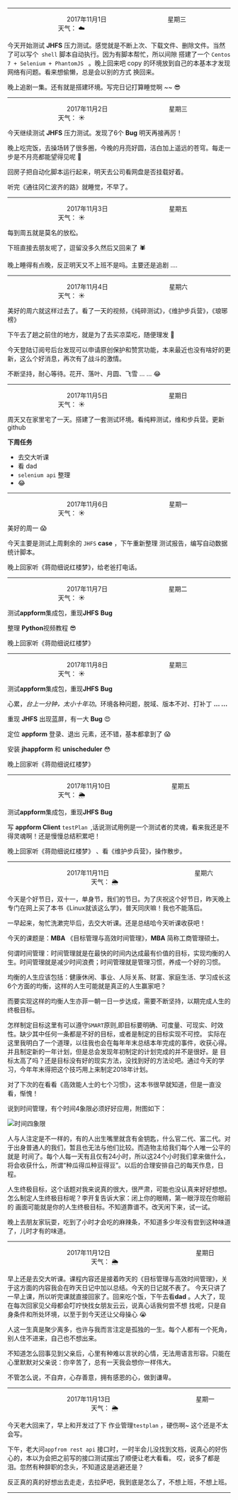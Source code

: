 ***
&nbsp;&nbsp;&nbsp;&nbsp;&nbsp;&nbsp;&nbsp;&nbsp;&nbsp;&nbsp;&nbsp;&nbsp;&nbsp;&nbsp;&nbsp;&nbsp;&nbsp;&nbsp;
&nbsp;&nbsp;&nbsp;&nbsp;&nbsp;&nbsp;&nbsp;&nbsp;&nbsp;&nbsp;&nbsp;&nbsp;&nbsp;&nbsp;           2017年11月1日
&nbsp;&nbsp;&nbsp;&nbsp;&nbsp;&nbsp;&nbsp;&nbsp;&nbsp;&nbsp;&nbsp;&nbsp;&nbsp;&nbsp;&nbsp;&nbsp;&nbsp;&nbsp;
&nbsp;&nbsp;&nbsp;&nbsp;&nbsp;&nbsp;&nbsp;&nbsp;&nbsp;&nbsp;&nbsp;&nbsp;&nbsp;&nbsp;                星期三
&nbsp;&nbsp;&nbsp;&nbsp;&nbsp;&nbsp;&nbsp;&nbsp;&nbsp;&nbsp;&nbsp;&nbsp;&nbsp;&nbsp;&nbsp;&nbsp;&nbsp;&nbsp;
&nbsp;&nbsp;&nbsp;&nbsp;&nbsp;&nbsp;&nbsp;&nbsp;&nbsp;&nbsp;&nbsp;&nbsp;&nbsp;&nbsp;&nbsp;&nbsp;&nbsp;&nbsp;
&nbsp;&nbsp;&nbsp;&nbsp;&nbsp;&nbsp;&nbsp;&nbsp;&nbsp;                                       天气： :cloud:
 

今天开始测试 **JHFS** 压力测试。感觉就是不断上次、下载文件、删除文件。当然了可以写个` shell` 脚本自动执行。因为有脚本帮忙，所以间隙
搭建了一个 `Centos 7 + Selenium + PhantomJS ` 。晚上回来吧 copy 的环境放到自己的本基本才发现网络有问题。看来想偷懒，总是会以别的方式
换回来。

晚上追剧一集。还有就是搭建环境。写完日记打算睡觉啊 ~~ :sunglasses:

***

&nbsp;&nbsp;&nbsp;&nbsp;&nbsp;&nbsp;&nbsp;&nbsp;&nbsp;&nbsp;&nbsp;&nbsp;&nbsp;&nbsp;&nbsp;&nbsp;&nbsp;&nbsp;
&nbsp;&nbsp;&nbsp;&nbsp;&nbsp;&nbsp;&nbsp;&nbsp;&nbsp;&nbsp;&nbsp;&nbsp;&nbsp;&nbsp;           2017年11月2日
&nbsp;&nbsp;&nbsp;&nbsp;&nbsp;&nbsp;&nbsp;&nbsp;&nbsp;&nbsp;&nbsp;&nbsp;&nbsp;&nbsp;&nbsp;&nbsp;&nbsp;&nbsp;
&nbsp;&nbsp;&nbsp;&nbsp;&nbsp;&nbsp;&nbsp;&nbsp;&nbsp;&nbsp;&nbsp;&nbsp;&nbsp;&nbsp;                星期三
&nbsp;&nbsp;&nbsp;&nbsp;&nbsp;&nbsp;&nbsp;&nbsp;&nbsp;&nbsp;&nbsp;&nbsp;&nbsp;&nbsp;&nbsp;&nbsp;&nbsp;&nbsp;
&nbsp;&nbsp;&nbsp;&nbsp;&nbsp;&nbsp;&nbsp;&nbsp;&nbsp;&nbsp;&nbsp;&nbsp;&nbsp;&nbsp;&nbsp;&nbsp;&nbsp;&nbsp;
&nbsp;&nbsp;&nbsp;&nbsp;&nbsp;&nbsp;&nbsp;&nbsp;&nbsp;                                       天气： :sunny:
 

今天继续测试 **JHFS** 压力测试。发现了6个 **Bug** 明天再接再厉！

晚上吃完饭，去操场转了很多圈，今晚的月亮好圆，洁白加上遥远的苍穹。每走一步是不月亮都能望得见呢 :eyes:

回房子把自动化脚本运行起来，明天去公司看网盘是否挂载好着。

听完《通往冈仁波齐的路》就睡觉，不早了。

***


&nbsp;&nbsp;&nbsp;&nbsp;&nbsp;&nbsp;&nbsp;&nbsp;&nbsp;&nbsp;&nbsp;&nbsp;&nbsp;&nbsp;&nbsp;&nbsp;&nbsp;&nbsp;
&nbsp;&nbsp;&nbsp;&nbsp;&nbsp;&nbsp;&nbsp;&nbsp;&nbsp;&nbsp;&nbsp;&nbsp;&nbsp;&nbsp;           2017年11月3日
&nbsp;&nbsp;&nbsp;&nbsp;&nbsp;&nbsp;&nbsp;&nbsp;&nbsp;&nbsp;&nbsp;&nbsp;&nbsp;&nbsp;&nbsp;&nbsp;&nbsp;&nbsp;
&nbsp;&nbsp;&nbsp;&nbsp;&nbsp;&nbsp;&nbsp;&nbsp;&nbsp;&nbsp;&nbsp;&nbsp;&nbsp;&nbsp;                星期五
&nbsp;&nbsp;&nbsp;&nbsp;&nbsp;&nbsp;&nbsp;&nbsp;&nbsp;&nbsp;&nbsp;&nbsp;&nbsp;&nbsp;&nbsp;&nbsp;&nbsp;&nbsp;
&nbsp;&nbsp;&nbsp;&nbsp;&nbsp;&nbsp;&nbsp;&nbsp;&nbsp;&nbsp;&nbsp;&nbsp;&nbsp;&nbsp;&nbsp;&nbsp;&nbsp;&nbsp;
&nbsp;&nbsp;&nbsp;&nbsp;&nbsp;&nbsp;&nbsp;&nbsp;&nbsp;                                       天气： :sunny:
 

每到周五就是莫名的放松。

下班直接去朋友呢了，逗留没多久然后又回来了 :spider:

晚上睡得有点晚，反正明天又不上班不是吗。主要还是追剧 ....

***
&nbsp;&nbsp;&nbsp;&nbsp;&nbsp;&nbsp;&nbsp;&nbsp;&nbsp;&nbsp;&nbsp;&nbsp;&nbsp;&nbsp;&nbsp;&nbsp;&nbsp;&nbsp;
&nbsp;&nbsp;&nbsp;&nbsp;&nbsp;&nbsp;&nbsp;&nbsp;&nbsp;&nbsp;&nbsp;&nbsp;&nbsp;&nbsp;           2017年11月4日
&nbsp;&nbsp;&nbsp;&nbsp;&nbsp;&nbsp;&nbsp;&nbsp;&nbsp;&nbsp;&nbsp;&nbsp;&nbsp;&nbsp;&nbsp;&nbsp;&nbsp;&nbsp;
&nbsp;&nbsp;&nbsp;&nbsp;&nbsp;&nbsp;&nbsp;&nbsp;&nbsp;&nbsp;&nbsp;&nbsp;&nbsp;&nbsp;                星期六
&nbsp;&nbsp;&nbsp;&nbsp;&nbsp;&nbsp;&nbsp;&nbsp;&nbsp;&nbsp;&nbsp;&nbsp;&nbsp;&nbsp;&nbsp;&nbsp;&nbsp;&nbsp;
&nbsp;&nbsp;&nbsp;&nbsp;&nbsp;&nbsp;&nbsp;&nbsp;&nbsp;&nbsp;&nbsp;&nbsp;&nbsp;&nbsp;&nbsp;&nbsp;&nbsp;&nbsp;
&nbsp;&nbsp;&nbsp;&nbsp;&nbsp;&nbsp;&nbsp;&nbsp;&nbsp;                                       天气： :sunny:
 

美好的周六就这样过去了。看了一天的视频，《纯碎测试》，《维护步兵营》，《琅琊榜》

下午去了趟之前住的地方，就是为了去买凉菜吃，随便理发 :ghost:

今天登陆订阅号后台发现可以申请原创保护和赞赏功能，本来最近也没有啥好的更新，这么个好消息，再次有了战斗的激情。

不断坚持，耐心等待。花开、落叶、月圆、飞雪 ... ... :joy:
***
&nbsp;&nbsp;&nbsp;&nbsp;&nbsp;&nbsp;&nbsp;&nbsp;&nbsp;&nbsp;&nbsp;&nbsp;&nbsp;&nbsp;&nbsp;&nbsp;&nbsp;&nbsp;
&nbsp;&nbsp;&nbsp;&nbsp;&nbsp;&nbsp;&nbsp;&nbsp;&nbsp;&nbsp;&nbsp;&nbsp;&nbsp;&nbsp;           2017年11月5日
&nbsp;&nbsp;&nbsp;&nbsp;&nbsp;&nbsp;&nbsp;&nbsp;&nbsp;&nbsp;&nbsp;&nbsp;&nbsp;&nbsp;&nbsp;&nbsp;&nbsp;&nbsp;
&nbsp;&nbsp;&nbsp;&nbsp;&nbsp;&nbsp;&nbsp;&nbsp;&nbsp;&nbsp;&nbsp;&nbsp;&nbsp;&nbsp;                星期日
&nbsp;&nbsp;&nbsp;&nbsp;&nbsp;&nbsp;&nbsp;&nbsp;&nbsp;&nbsp;&nbsp;&nbsp;&nbsp;&nbsp;&nbsp;&nbsp;&nbsp;&nbsp;
&nbsp;&nbsp;&nbsp;&nbsp;&nbsp;&nbsp;&nbsp;&nbsp;&nbsp;&nbsp;&nbsp;&nbsp;&nbsp;&nbsp;&nbsp;&nbsp;&nbsp;&nbsp;
&nbsp;&nbsp;&nbsp;&nbsp;&nbsp;&nbsp;&nbsp;&nbsp;&nbsp;                                         天气： :sunny:

周天又在家里宅了一天。搭建了一套测试环境。看纯粹测试，维和步兵营。更新github 

**下周任务**
 - 去交大听课
 - 看 dad
 - `selenium api` 整理
 - :joy:
*** 
&nbsp;&nbsp;&nbsp;&nbsp;&nbsp;&nbsp;&nbsp;&nbsp;&nbsp;&nbsp;&nbsp;&nbsp;&nbsp;&nbsp;&nbsp;&nbsp;&nbsp;&nbsp;
&nbsp;&nbsp;&nbsp;&nbsp;&nbsp;&nbsp;&nbsp;&nbsp;&nbsp;&nbsp;&nbsp;&nbsp;&nbsp;&nbsp;           2017年11月6日
&nbsp;&nbsp;&nbsp;&nbsp;&nbsp;&nbsp;&nbsp;&nbsp;&nbsp;&nbsp;&nbsp;&nbsp;&nbsp;&nbsp;&nbsp;&nbsp;&nbsp;&nbsp;
&nbsp;&nbsp;&nbsp;&nbsp;&nbsp;&nbsp;&nbsp;&nbsp;&nbsp;&nbsp;&nbsp;&nbsp;&nbsp;&nbsp;                星期一
&nbsp;&nbsp;&nbsp;&nbsp;&nbsp;&nbsp;&nbsp;&nbsp;&nbsp;&nbsp;&nbsp;&nbsp;&nbsp;&nbsp;&nbsp;&nbsp;&nbsp;&nbsp;
&nbsp;&nbsp;&nbsp;&nbsp;&nbsp;&nbsp;&nbsp;&nbsp;&nbsp;&nbsp;&nbsp;&nbsp;&nbsp;&nbsp;&nbsp;&nbsp;&nbsp;&nbsp;
&nbsp;&nbsp;&nbsp;&nbsp;&nbsp;&nbsp;&nbsp;&nbsp;&nbsp;                                         天气： :sunny:

美好的周一  :scream:

今天主要是测试上周剩余的 `JHFS` **case** ，下午重新整理 测试报告，编写自动数据统计脚本。

晚上回家听《蒋勋细说红楼梦》，给老爸打电话。
*** 
&nbsp;&nbsp;&nbsp;&nbsp;&nbsp;&nbsp;&nbsp;&nbsp;&nbsp;&nbsp;&nbsp;&nbsp;&nbsp;&nbsp;&nbsp;&nbsp;&nbsp;&nbsp;
&nbsp;&nbsp;&nbsp;&nbsp;&nbsp;&nbsp;&nbsp;&nbsp;&nbsp;&nbsp;&nbsp;&nbsp;&nbsp;&nbsp;           2017年11月7日
&nbsp;&nbsp;&nbsp;&nbsp;&nbsp;&nbsp;&nbsp;&nbsp;&nbsp;&nbsp;&nbsp;&nbsp;&nbsp;&nbsp;&nbsp;&nbsp;&nbsp;&nbsp;
&nbsp;&nbsp;&nbsp;&nbsp;&nbsp;&nbsp;&nbsp;&nbsp;&nbsp;&nbsp;&nbsp;&nbsp;&nbsp;&nbsp;                星期二
&nbsp;&nbsp;&nbsp;&nbsp;&nbsp;&nbsp;&nbsp;&nbsp;&nbsp;&nbsp;&nbsp;&nbsp;&nbsp;&nbsp;&nbsp;&nbsp;&nbsp;&nbsp;
&nbsp;&nbsp;&nbsp;&nbsp;&nbsp;&nbsp;&nbsp;&nbsp;&nbsp;&nbsp;&nbsp;&nbsp;&nbsp;&nbsp;&nbsp;&nbsp;&nbsp;&nbsp;
&nbsp;&nbsp;&nbsp;&nbsp;&nbsp;&nbsp;&nbsp;&nbsp;&nbsp;                                         天气： :sunny:

测试**appform**集成包，重现**JHFS** **Bug**

整理 **Python**视频教程 :sunglasses:

晚上回家听《蒋勋细说红楼梦》
*** 
&nbsp;&nbsp;&nbsp;&nbsp;&nbsp;&nbsp;&nbsp;&nbsp;&nbsp;&nbsp;&nbsp;&nbsp;&nbsp;&nbsp;&nbsp;&nbsp;&nbsp;&nbsp;
&nbsp;&nbsp;&nbsp;&nbsp;&nbsp;&nbsp;&nbsp;&nbsp;&nbsp;&nbsp;&nbsp;&nbsp;&nbsp;&nbsp;           2017年11月8日
&nbsp;&nbsp;&nbsp;&nbsp;&nbsp;&nbsp;&nbsp;&nbsp;&nbsp;&nbsp;&nbsp;&nbsp;&nbsp;&nbsp;&nbsp;&nbsp;&nbsp;&nbsp;
&nbsp;&nbsp;&nbsp;&nbsp;&nbsp;&nbsp;&nbsp;&nbsp;&nbsp;&nbsp;&nbsp;&nbsp;&nbsp;&nbsp;                星期三
&nbsp;&nbsp;&nbsp;&nbsp;&nbsp;&nbsp;&nbsp;&nbsp;&nbsp;&nbsp;&nbsp;&nbsp;&nbsp;&nbsp;&nbsp;&nbsp;&nbsp;&nbsp;
&nbsp;&nbsp;&nbsp;&nbsp;&nbsp;&nbsp;&nbsp;&nbsp;&nbsp;&nbsp;&nbsp;&nbsp;&nbsp;&nbsp;&nbsp;&nbsp;&nbsp;&nbsp;
&nbsp;&nbsp;&nbsp;&nbsp;&nbsp;&nbsp;&nbsp;&nbsp;&nbsp;                                         天气： :sunny:

测试**appform**集成包，重现**JHFS** **Bug**

心累，*台上一分钟，太小十年功*。环境各种问题，脱域、版本不对、打补丁 **... ...**

重现 **JHFS** 出现蓝屏，有一大 **Bug**  :heart_eyes:
 
定位 **appform** 登录、退出 元素，还不错，基本都拿到了 :scream:

安装 **jhappform** 和 **unischeduler** :flushed:

晚上回家听《蒋勋细说红楼梦》
*** 
&nbsp;&nbsp;&nbsp;&nbsp;&nbsp;&nbsp;&nbsp;&nbsp;&nbsp;&nbsp;&nbsp;&nbsp;&nbsp;&nbsp;&nbsp;&nbsp;&nbsp;&nbsp;
&nbsp;&nbsp;&nbsp;&nbsp;&nbsp;&nbsp;&nbsp;&nbsp;&nbsp;&nbsp;&nbsp;&nbsp;&nbsp;&nbsp;           2017年11月10日
&nbsp;&nbsp;&nbsp;&nbsp;&nbsp;&nbsp;&nbsp;&nbsp;&nbsp;&nbsp;&nbsp;&nbsp;&nbsp;&nbsp;&nbsp;&nbsp;&nbsp;&nbsp;
&nbsp;&nbsp;&nbsp;&nbsp;&nbsp;&nbsp;&nbsp;&nbsp;&nbsp;&nbsp;&nbsp;&nbsp;&nbsp;&nbsp;                星期五
&nbsp;&nbsp;&nbsp;&nbsp;&nbsp;&nbsp;&nbsp;&nbsp;&nbsp;&nbsp;&nbsp;&nbsp;&nbsp;&nbsp;&nbsp;&nbsp;&nbsp;&nbsp;
&nbsp;&nbsp;&nbsp;&nbsp;&nbsp;&nbsp;&nbsp;&nbsp;&nbsp;&nbsp;&nbsp;&nbsp;&nbsp;&nbsp;&nbsp;&nbsp;&nbsp;&nbsp;
&nbsp;&nbsp;&nbsp;&nbsp;&nbsp;&nbsp;&nbsp;&nbsp;&nbsp;                                         天气： :sun_behind_rain_cloud:

测试**appform**集成包，重现**JHFS** **Bug**

写 **appform Client** `testPlan `,话说测试用例是一个测试者的灵魂，看来我还是不得灵魂啊！还是慢慢总结积累吧！


晚上回家听《蒋勋细说红楼梦》 、看《维护步兵营》，操作散步。
*** 

&nbsp;&nbsp;&nbsp;&nbsp;&nbsp;&nbsp;&nbsp;&nbsp;&nbsp;&nbsp;&nbsp;&nbsp;&nbsp;&nbsp;&nbsp;&nbsp;&nbsp;&nbsp;
&nbsp;&nbsp;&nbsp;&nbsp;&nbsp;&nbsp;&nbsp;&nbsp;&nbsp;&nbsp;&nbsp;&nbsp;&nbsp;&nbsp;           2017年11月11日
&nbsp;&nbsp;&nbsp;&nbsp;&nbsp;&nbsp;&nbsp;&nbsp;&nbsp;&nbsp;&nbsp;&nbsp;&nbsp;&nbsp;&nbsp;&nbsp;&nbsp;&nbsp;
&nbsp;&nbsp;&nbsp;&nbsp;&nbsp;&nbsp;&nbsp;&nbsp;&nbsp;&nbsp;&nbsp;&nbsp;&nbsp;&nbsp;                星期六
&nbsp;&nbsp;&nbsp;&nbsp;&nbsp;&nbsp;&nbsp;&nbsp;&nbsp;&nbsp;&nbsp;&nbsp;&nbsp;&nbsp;&nbsp;&nbsp;&nbsp;&nbsp;
&nbsp;&nbsp;&nbsp;&nbsp;&nbsp;&nbsp;&nbsp;&nbsp;&nbsp;&nbsp;&nbsp;&nbsp;&nbsp;&nbsp;&nbsp;&nbsp;&nbsp;&nbsp;
&nbsp;&nbsp;&nbsp;&nbsp;&nbsp;&nbsp;&nbsp;&nbsp;&nbsp;                                         天气： :sun_behind_rain_cloud:

今天是个好节日，双十一，单身节，我们的节日。为了庆祝这个好节日，昨天晚上专门在网上买了本书《Linux就该这么学》，普天同庆嘛！我也不能落后。

一早起来，匆忙洗漱完毕后，去交大听课。还是总结哈今天听课收获吧！

今天的课题是：**MBA** 《目标管理与高效时间管理》，**MBA** 简称工商管理硕士。 

何谓时间管理：时间管理就是在最快的时间内达成最有价值的目标，实现均衡的人生。时间管理就是减少时间浪费；时间管理就是管理习惯，养成一个好的习惯。

均衡的人生应该包括：健康休闲、事业、人际关系、财富、家庭生活、学习成长这6个方面的均衡，这样的人生可能就是真正的人生赢家吧？

而要实现这样的均衡人生亦菲一朝一日一步达成，需要不断坚持，以期完成人生的终极目标。

怎样制定目标这里有可以遵守`SMART`原则,即目标要明确、可度量、可现实、时效性。缺少其中任何一条都是不好的目标，或者是制定的目标实现不可控。
实际在这里我明白了一个道理，以往我也会在每年年末总结本年完成的事件，收获心得。并且制定新的一年计划，但是总会发现年初制定的计划完成的并不是很好。是
目标太高了吗？还是目标没有好的现实方法，没找到好的方法论吧。通过今天的学习，今年年末得把这个技巧用上来制定2018年计划。

对了下次的在看看《高效能人士的七个习惯》，这本书很早就知道，但是一直没看，惭愧！

说到时间管理，有个时间4象限必须好好应用，附图如下：


![时间四象限](https://mmbiz.qpic.cn/mmbiz_jpg/4iaE7bB4HCjcUiaxLc8JEHHiapV3JmennvHe59MFcgalI8tHKCrHicXhfVJuqdC5mlbX1USkowS3TBrHgrBYcUdp5g/0?wx_fmt=jpeg)

人与人注定是不一样的，有的人出生嘴里就含有金钥匙，什么官二代、富二代。对于出身普通人的我们，暂且也无法与他们比较。而造物主给我们每个人唯一公平的就是
时间了。每个人每一天有且仅有24小时，所以这24个小时我们拿来做什么，将会收获什么，所谓“种瓜得瓜种豆得豆”。以后的合理安排自己的每天作息，日程。


人生终极目标，这个话题对我来说真的很大，很严肃，可能也没认真来好好想想。怎么制定人生终极目标呢？李开复告诉大家：闭上你的眼睛，第一眼浮现在你眼前的
画面可能就是你的人生终极目标。不知道靠谱不。改天闲下来，试一试。

晚上去朋友家玩耍，吃到了小时才会吃的麻辣条，不知道多少年没有尝到这种味道了，儿时才有的味道。



*** 
&nbsp;&nbsp;&nbsp;&nbsp;&nbsp;&nbsp;&nbsp;&nbsp;&nbsp;&nbsp;&nbsp;&nbsp;&nbsp;&nbsp;&nbsp;&nbsp;&nbsp;&nbsp;
&nbsp;&nbsp;&nbsp;&nbsp;&nbsp;&nbsp;&nbsp;&nbsp;&nbsp;&nbsp;&nbsp;&nbsp;&nbsp;&nbsp;           2017年11月12日
&nbsp;&nbsp;&nbsp;&nbsp;&nbsp;&nbsp;&nbsp;&nbsp;&nbsp;&nbsp;&nbsp;&nbsp;&nbsp;&nbsp;&nbsp;&nbsp;&nbsp;&nbsp;
&nbsp;&nbsp;&nbsp;&nbsp;&nbsp;&nbsp;&nbsp;&nbsp;&nbsp;&nbsp;&nbsp;&nbsp;&nbsp;&nbsp;                星期日
&nbsp;&nbsp;&nbsp;&nbsp;&nbsp;&nbsp;&nbsp;&nbsp;&nbsp;&nbsp;&nbsp;&nbsp;&nbsp;&nbsp;&nbsp;&nbsp;&nbsp;&nbsp;
&nbsp;&nbsp;&nbsp;&nbsp;&nbsp;&nbsp;&nbsp;&nbsp;&nbsp;&nbsp;&nbsp;&nbsp;&nbsp;&nbsp;&nbsp;&nbsp;&nbsp;&nbsp;
&nbsp;&nbsp;&nbsp;&nbsp;&nbsp;&nbsp;&nbsp;&nbsp;&nbsp;                                         天气： :sun_behind_rain_cloud:

早上还是去交大听课。课程内容还是接着昨天的《目标管理与高效时间管理》，关于这方面的内容我会在昨天日记中加以总结。今天的日记就不表了。
今天只讲了一早上课，所以听完课就直接回家了。回来吃个饭，下午去看**dad** 。人大了，现在每次回家见父母都会叮咛快找女朋友云云，说真心话我何尝不想
找呢，只是自身条件和所处环境，以至于到今天还让父母操心 :sob:

人这一生真是聚少离多，也许与我而言注定是孤独的一生。每个人都有一个死角，别人住不进来，自己也不想出来。

不知道怎么回事见到父亲后，心里有种难以言状的心情，无法用语言形容。只能在心里默默对父亲说：你辛苦了，总有一天我会想你一样伟大。

不管怎么说，不自弃，心存善意，拥有感恩的心，做到谦卑。

***

&nbsp;&nbsp;&nbsp;&nbsp;&nbsp;&nbsp;&nbsp;&nbsp;&nbsp;&nbsp;&nbsp;&nbsp;&nbsp;&nbsp;&nbsp;&nbsp;&nbsp;&nbsp;
&nbsp;&nbsp;&nbsp;&nbsp;&nbsp;&nbsp;&nbsp;&nbsp;&nbsp;&nbsp;&nbsp;&nbsp;&nbsp;&nbsp;           2017年11月13日
&nbsp;&nbsp;&nbsp;&nbsp;&nbsp;&nbsp;&nbsp;&nbsp;&nbsp;&nbsp;&nbsp;&nbsp;&nbsp;&nbsp;&nbsp;&nbsp;&nbsp;&nbsp;
&nbsp;&nbsp;&nbsp;&nbsp;&nbsp;&nbsp;&nbsp;&nbsp;&nbsp;&nbsp;&nbsp;&nbsp;&nbsp;&nbsp;                星期一
&nbsp;&nbsp;&nbsp;&nbsp;&nbsp;&nbsp;&nbsp;&nbsp;&nbsp;&nbsp;&nbsp;&nbsp;&nbsp;&nbsp;&nbsp;&nbsp;&nbsp;&nbsp;
&nbsp;&nbsp;&nbsp;&nbsp;&nbsp;&nbsp;&nbsp;&nbsp;&nbsp;&nbsp;&nbsp;&nbsp;&nbsp;&nbsp;&nbsp;&nbsp;&nbsp;&nbsp;
&nbsp;&nbsp;&nbsp;&nbsp;&nbsp;&nbsp;&nbsp;&nbsp;&nbsp;                                         天气： :sun_behind_rain_cloud:

今天老大回来了，早上和开发过了下 作业管理`testplan` ，硬伤啊~ 这个还是不太会写。

下午，老大问`appfrom rest api` 接口时，一时半会儿没找到文档，说真心的好伤心的，本以为会把之前写的接口测试摆出了顺便让老大看看。
哎，说多了都是泪。忽然有种辞职的念头，不知道这是逃避还是？

反正真的真的好想出去走走，去拉萨吧，我到底是怎么了，不想上班，不想上班。
***




